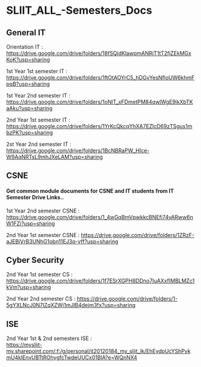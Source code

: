 # SLIIT_ALL_-Semesters_Docs

<h2>General IT</h2>

Orientation IT : https://drive.google.com/drive/folders/18fSQjdKlawpmANRjT1tT2fjZEkMGxKoK?usp=sharing


1st Year 1st semester IT : https://drive.google.com/drive/folders/1ftOtAOYrC5_hDGvYesNfloUW6khmFpqB?usp=sharing



1st Year 2nd semester IT : https://drive.google.com/drive/folders/1oNlT_xFDmetPM84qwIWgE9ikXbTKaAku?usp=sharing



2nd Year 1st semester IT : https://drive.google.com/drive/folders/1YrKcQkcqYhXA7EZlcD69zTSgus1mbzPK?usp=sharing



2st Year 2nd semester IT : https://drive.google.com/drive/folders/1BcNBRaPW_HIce-W9AqNRTsL9mhJXeLAM?usp=sharing


<h2>CSNE </h2> 

<h4>Get common module documents for CSNE and IT students from IT Semester Drive Links.. </h4>


1st Year 2nd semester CSNE : https://drive.google.com/drive/folders/1_4wGqBmVpwkkcBNEfi74yARww6nW1FZi?usp=sharing


2nd Year 1st semester CSNE : https://drive.google.com/drive/folders/1ZRzF-aJEBiVrB3UNhG1obn11EJ3q-vff?usp=sharing


<h2>Cyber Security </h2>


2nd Year 1st semester CS : https://drive.google.com/drive/folders/1f7ESrXGPH8DDno7IuAXxfIMBLMZc1kVm?usp=sharing


2nd Year 2nd semester CS : https://drive.google.com/drive/folders/1-5gYXLNcJ0N7lZqXZWj1mJlB4dejm3fx?usp=sharing


<h2>ISE </h2>

2nd Year 1st & 2nd semesters ISE  : <br/>
             https://mysliit-my.sharepoint.com/:f:/g/personal/it20120184_my_sliit_lk/EhEydpUcYShPvkmU4kIEnvUBTtROhygfcTwdeUUCx01BlA?e=WQnNX4


